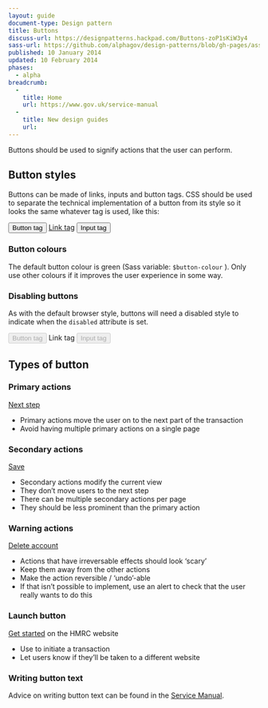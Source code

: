 ```yaml
---
layout: guide
document-type: Design pattern
title: Buttons
discuss-url: https://designpatterns.hackpad.com/Buttons-zoP1sKiW3y4
sass-url: https://github.com/alphagov/design-patterns/blob/gh-pages/assets/sass/design-patterns/_buttons.scss
published: 10 January 2014
updated: 10 February 2014
phases:
  - alpha
breadcrumb:
  -
    title: Home
    url: https://www.gov.uk/service-manual
  -
    title: New design guides
    url:
---
```


Buttons should be used to signify actions that the user can perform.

<h2 class="heading-36">Button styles</h2>

Buttons can be made of links, inputs and button tags. CSS should be used to separate the technical implementation of a button from its style so it looks the same whatever tag is used, like this:

<div class="pattern-example">
  <div class="inner-block">
    <button class="button">Button tag</button>
    <a href="#" class="button">Link tag</a>
    <input class="button" type="submit" value="Input tag" />
  </div>
</div>

<h3 class="heading-24">Button colours</h3>

The default button colour is green (Sass variable: `$button-colour` ). Only use other colours if it improves the user experience in some way.

<h3 class="heading-24">Disabling buttons</h3>

As with the default browser style, buttons will need a disabled style to indicate when the `disabled` attribute is set.

<div class="pattern-example">
  <div class="inner-block">
    <button class="button" disabled="disabled">Button tag</button>
    <a class="disabled button">Link tag</a>
    <input class="button" disabled="" type="submit" value="Input tag" />
  </div>
</div>

<h2 class="heading-36">Types of button</h2>

<h3 class="heading-24">Primary actions</h3>

<div class="pattern-example">
  <div class="inner-block">
    <p>
      <a href="#" class="button">Next step</a>
    </p>
  </div>
</div>

* Primary actions move the user on to the next part of the transaction
* Avoid having multiple primary actions on a single page

<h3 class="heading-24">Secondary actions</h3>

<div class="pattern-example">
  <div class="inner-block">
    <a href="#" class="button-secondary">Save</a>
  </div>
</div>

* Secondary actions modify the current view
* They don’t move users to the next step
* There can be multiple secondary actions per page
* They should be less prominent than the primary action

<h3 class="heading-24">Warning actions</h3>

<div class="pattern-example">
  <div class="inner-block">
    <a href="#" class="button-warning">Delete account</a>
  </div>
</div>

* Actions that have irreversable effects should look ‘scary’
* Keep them away from the other actions
* Make the action reversible / ‘undo’-able
* If that isn’t possible to implement, use an alert to check that the user really wants to do this

<h3 class="heading-24">Launch button</h3>

<div class="pattern-example">
  <div class="inner-block">
    <a href="#" class="button" rel="external" title="Get started on the HMRC website">Get started</a> on the HMRC website
  </div>
</div>

* Use to initiate a transaction
* Let users know if they’ll be taken to a different website

<h3 class="heading-24">Writing button text</h3>

Advice on writing button text can be found in the [Service Manual](https://www.gov.uk/service-manual/user-centered-design/resources/buttons.html).